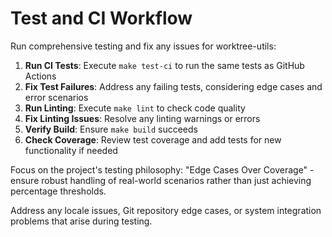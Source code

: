 # Test and CI Workflow

Run comprehensive testing and fix any issues for worktree-utils:

1. **Run CI Tests**: Execute `make test-ci` to run the same tests as GitHub Actions
2. **Fix Test Failures**: Address any failing tests, considering edge cases and error scenarios
3. **Run Linting**: Execute `make lint` to check code quality
4. **Fix Linting Issues**: Resolve any linting warnings or errors
5. **Verify Build**: Ensure `make build` succeeds
6. **Check Coverage**: Review test coverage and add tests for new functionality if needed

Focus on the project's testing philosophy: "Edge Cases Over Coverage" - ensure robust handling of real-world scenarios rather than just achieving percentage thresholds.

Address any locale issues, Git repository edge cases, or system integration problems that arise during testing.
